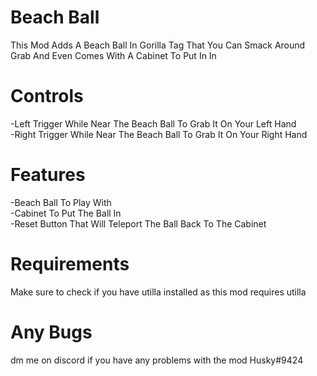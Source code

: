# Beach Ball

This Mod Adds A Beach Ball In Gorilla Tag That You Can Smack Around Grab And Even Comes With A Cabinet To Put In In
# Controls

-Left Trigger While Near The Beach Ball To Grab It On Your Left Hand           
-Right Trigger While Near The Beach Ball To Grab It On Your Right Hand                   

# Features 
-Beach Ball To Play With          
-Cabinet To Put The Ball In         
-Reset Button That Will Teleport The Ball Back To The Cabinet           

# Requirements
Make sure to check if you have utilla installed as this mod requires utilla      

# Any Bugs
dm me on discord if you have any problems with the mod Husky#9424            
